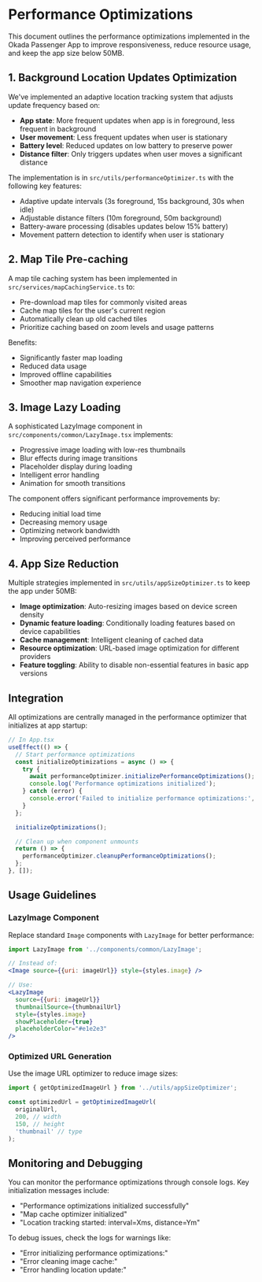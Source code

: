 # Performance Optimizations

This document outlines the performance optimizations implemented in the Okada Passenger App to improve responsiveness, reduce resource usage, and keep the app size below 50MB.

## 1. Background Location Updates Optimization

We've implemented an adaptive location tracking system that adjusts update frequency based on:

- **App state**: More frequent updates when app is in foreground, less frequent in background
- **User movement**: Less frequent updates when user is stationary
- **Battery level**: Reduced updates on low battery to preserve power
- **Distance filter**: Only triggers updates when user moves a significant distance

The implementation is in `src/utils/performanceOptimizer.ts` with the following key features:

- Adaptive update intervals (3s foreground, 15s background, 30s when idle)
- Adjustable distance filters (10m foreground, 50m background)
- Battery-aware processing (disables updates below 15% battery)
- Movement pattern detection to identify when user is stationary

## 2. Map Tile Pre-caching

A map tile caching system has been implemented in `src/services/mapCachingService.ts` to:

- Pre-download map tiles for commonly visited areas
- Cache map tiles for the user's current region
- Automatically clean up old cached tiles
- Prioritize caching based on zoom levels and usage patterns

Benefits:
- Significantly faster map loading
- Reduced data usage
- Improved offline capabilities
- Smoother map navigation experience

## 3. Image Lazy Loading

A sophisticated LazyImage component in `src/components/common/LazyImage.tsx` implements:

- Progressive image loading with low-res thumbnails
- Blur effects during image transitions
- Placeholder display during loading
- Intelligent error handling
- Animation for smooth transitions

The component offers significant performance improvements by:
- Reducing initial load time
- Decreasing memory usage
- Optimizing network bandwidth
- Improving perceived performance

## 4. App Size Reduction

Multiple strategies implemented in `src/utils/appSizeOptimizer.ts` to keep the app under 50MB:

- **Image optimization**: Auto-resizing images based on device screen density
- **Dynamic feature loading**: Conditionally loading features based on device capabilities
- **Cache management**: Intelligent cleaning of cached data
- **Resource optimization**: URL-based image optimization for different providers
- **Feature toggling**: Ability to disable non-essential features in basic app versions

## Integration

All optimizations are centrally managed in the performance optimizer that initializes at app startup:

```typescript
// In App.tsx
useEffect(() => {
  // Start performance optimizations
  const initializeOptimizations = async () => {
    try {
      await performanceOptimizer.initializePerformanceOptimizations();
      console.log('Performance optimizations initialized');
    } catch (error) {
      console.error('Failed to initialize performance optimizations:', error);
    }
  };

  initializeOptimizations();

  // Clean up when component unmounts
  return () => {
    performanceOptimizer.cleanupPerformanceOptimizations();
  };
}, []);
```

## Usage Guidelines

### LazyImage Component

Replace standard `Image` components with `LazyImage` for better performance:

```jsx
import LazyImage from '../components/common/LazyImage';

// Instead of:
<Image source={{uri: imageUrl}} style={styles.image} />

// Use:
<LazyImage 
  source={{uri: imageUrl}} 
  thumbnailSource={thumbnailUrl}
  style={styles.image}
  showPlaceholder={true}
  placeholderColor="#e1e2e3"
/>
```

### Optimized URL Generation

Use the image URL optimizer to reduce image sizes:

```typescript
import { getOptimizedImageUrl } from '../utils/appSizeOptimizer';

const optimizedUrl = getOptimizedImageUrl(
  originalUrl, 
  200, // width
  150, // height
  'thumbnail' // type
);
```

## Monitoring and Debugging

You can monitor the performance optimizations through console logs. Key initialization messages include:
- "Performance optimizations initialized successfully"
- "Map cache optimizer initialized"
- "Location tracking started: interval=Xms, distance=Ym"

To debug issues, check the logs for warnings like:
- "Error initializing performance optimizations:"
- "Error cleaning image cache:"
- "Error handling location update:"
